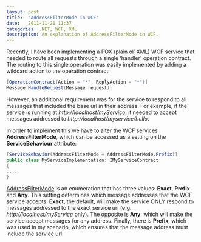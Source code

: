 ```yaml
---
layout: post
title:  "AddressFilterMode in WCF"
date:   2011-11-21 11:37
categories: .NET, WCF, XML
description: An explanation of AddressFilterMode in WCF. 
---
```

Recently, I have been implementing a POX (plain ol’ XML) WCF service that needed to route all requests through a single ‘handler’ operation contract. The routing to this single operation was easily implemented by adding a wildcard action to the operation contract:

```csharp
[OperationContract(Action = "*", ReplyAction = "*")]       
Message HandleRequest(Message request);
```

However, an additional requirement was for the service to respond to all messages that included the base url in their address.  For example, if the service is running at _http://localhost/myService_, it needed to accept messages addressed to _http://localhost/myservice/hello_.

In order to implement this we have to alter the WCF services **AddressFilterMode**, which can be accessed as a setting on the **ServiceBehaviour** attribute:

```csharp
[ServiceBehavior(AddressFilterMode = AddressFilterMode.Prefix)]
public class MyServiceImplementation: IMyServiceContract
{
....
}
```

[AddressFilterMode](https://msdn.microsoft.com/en-us/library/system.servicemodel.addressfiltermode.aspx) is an enumeration that has three values: **Exact**, **Prefix** and **Any**.  This setting determines which message addresses that the WCF service accepts. **Exact**, the default, will make the service ONLY respond to messages addressed to the exact service url (e.g. _http://localhost/myService_ only).  The opposite is **Any**, which will make the service accept messages for any address.  Finally, there is **Prefix**, which was used in my scenario, which ensures that the message address must include the service url.